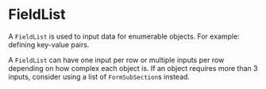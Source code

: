 # FieldList

A `FieldList` is used to input data for enumerable objects. For example: defining key-value pairs.

A `FieldList` can have one input per row or multiple inputs per row depending on how complex each object is. If an object requires more than 3 inputs, consider using a list of `FormSubSection`s instead.
